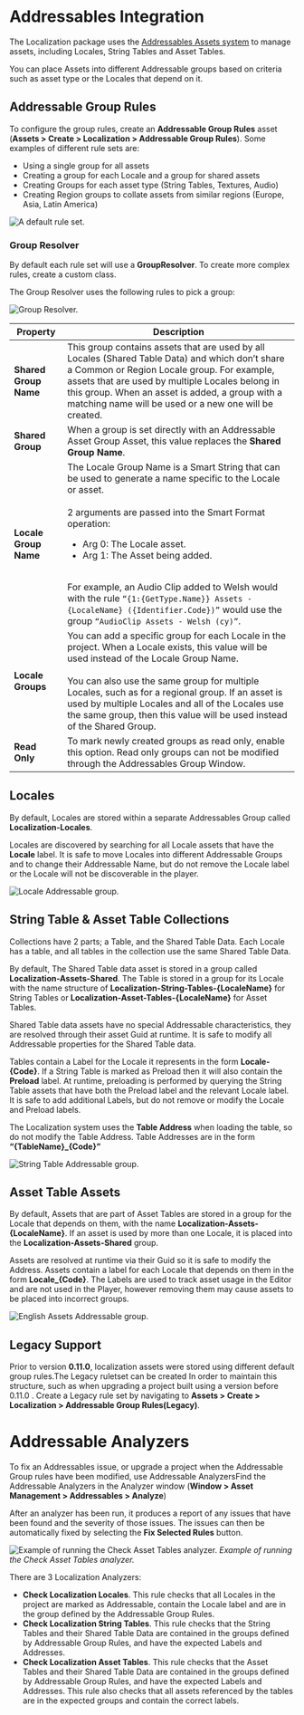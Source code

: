 # Addressables Integration

The Localization package uses the [Addressables Assets system](https://docs.unity3d.com/Packages/com.unity.addressables@latest) to manage assets, including Locales, String Tables and Asset Tables. 

You can place Assets into different Addressable groups based on criteria such as asset type or the Locales that depend on it. 

## Addressable Group Rules

To configure the group rules, create an **Addressable Group Rules** asset (**Assets > Create > Localization > Addressable Group Rules**).
Some examples of different rule sets are:

- Using a single group for all assets
- Creating a group for each Locale and a group for shared assets
- Creating Groups for each asset type (String Tables, Textures, Audio)
- Creating Region groups to collate assets from similar regions (Europe, Asia, Latin America)

![A default rule set.](images/AddressableGroupRules.png)

### Group Resolver

By default each rule set will use a **GroupResolver**. To create more complex rules, create a custom class. 

The Group Resolver uses the following rules to pick a group:

![Group Resolver.](images/GroupResolver.svg)

| **Property**          | **Description** |
| --------------------- | --------------- |
| **Shared Group Name** | This group contains assets that are used by all Locales (Shared Table Data) and which don’t share a  Common or Region Locale group. For example, assets that are used by multiple Locales belong in this group. When an asset is added, a group with a matching name will be used or a new one will be created. |
| **Shared Group**      | When a group is set directly with an Addressable Asset Group Asset, this value replaces the **Shared Group Name**. |
| **Locale Group Name** | The Locale Group Name is a Smart String that can be used to generate a name specific to the Locale or asset.<br><br>2 arguments are passed into the Smart Format operation:<ul><li>Arg 0: The Locale asset.</li><li>Arg 1: The Asset being added.</li></ul><br>For example, an Audio Clip added to Welsh would with the rule `“{1:{GetType.Name}} Assets - {LocaleName} ({Identifier.Code})”` would use the group `“AudioClip Assets - Welsh (cy)”`. |
| **Locale Groups**     | You can add a specific group for each Locale in the project. When a Locale exists, this value will be used instead of the Locale Group Name.<br><br>You can also use the same group for multiple Locales, such as for a regional group. If an asset is used by multiple Locales and all of the Locales use the same group, then this value will be used instead of the Shared Group. |
| **Read Only**         | To mark newly created groups as read only, enable this option. Read only groups can not be modified through the Addressables Group Window. |

## Locales

By default, Locales are stored within a separate Addressables Group called **Localization-Locales**.

Locales are discovered by searching for all Locale assets that have the **Locale** label.
It is safe to move Locales into different Addressable Groups and to change their Addressable Name, but do not remove the Locale label or the Locale will not be discoverable in the player.

![Locale Addressable group.](images/LocaleGroup.png)

## String Table & Asset Table Collections

Collections have 2 parts; a Table, and the Shared Table Data.  Each Locale has a table, and all tables in the collection use the same Shared Table Data.

By default, The Shared Table data asset is stored in a group called **Localization-Assets-Shared**. The Table is stored in a group for its Locale with the name structure of **Localization-String-Tables-{LocaleName}** for String Tables or **Localization-Asset-Tables-{LocaleName}** for Asset Tables.

Shared Table data assets have no special Addressable characteristics, they are resolved through their asset Guid at runtime. It is safe to modify all Addressable properties for the Shared Table data.

Tables contain a Label for the Locale it represents in the form **Locale-{Code}**. If a String Table is marked as Preload then it will also contain the **Preload** label. At runtime, preloading is performed by querying the String Table assets that have both the Preload label and the relevant Locale label. It is safe to add additional Labels, but do not remove or modify the  Locale and Preload labels.

The Localization system uses the **Table Address** when loading the table, so do not modify the Table Address. Table Addresses are in the form **“{TableName}_{Code}”**

![String Table Addressable group.](images/StringTableGroup.png)

## Asset Table Assets

By default, Assets that are part of Asset Tables are stored in a group for the Locale that depends on them, with the name **Localization-Assets-{LocaleName}**. If an asset is used by more than one Locale, it is placed into the **Localization-Assets-Shared** group.

Assets are resolved at runtime via their Guid so it is safe to modify the Address. Assets contain a label for each Locale that depends on them in the form **Locale_{Code}**. The Labels are used to track asset usage in the Editor and are not used in the Player, however removing them may cause assets to be placed into incorrect groups. 

![English Assets Addressable group.](images/AssetEnglishGroup.png)

## Legacy Support

Prior to version **0.11.0**, localization assets were stored using different default group rules.The Legacy ruletset can be created In order to maintain this structure, such as when upgrading a project built using a version before 0.11.0 . Create a Legacy rule set by navigating to **Assets > Create > Localization > Addressable Group Rules(Legacy)**.

# Addressable Analyzers

To fix an Addressables issue, or upgrade a project when the Addressable Group rules have been modified, use Addressable AnalyzersFind the Addressable Analyzers in the Analyzer window (**Window > Asset Management > Addressables > Analyze**)

After an analyzer has been run, it produces a report of any issues that have been found and the severity of those issues. The issues can then be automatically fixed by selecting the **Fix Selected Rules** button.

![Example of running the Check Asset Tables analyzer.](images/AddressableAnalyzers.png)
_Example of running the Check Asset Tables analyzer._

There are 3 Localization Analyzers:

- **Check Localization Locales**. This rule checks that all Locales in the project are marked as Addressable, contain the Locale label and are in the group defined by the Addressable Group Rules.
- **Check Localization String Tables**. This rule checks that the String Tables and their Shared Table Data are contained in the groups defined by Addressable Group Rules, and have the expected Labels and Addresses.
- **Check Localization Asset Tables**. This rule checks that the Asset Tables and their Shared Table Data are contained in the groups defined by Addressable Group Rules, and have the expected Labels and Addresses. This rule also checks that all assets referenced by the tables are in the expected groups and contain the correct labels.